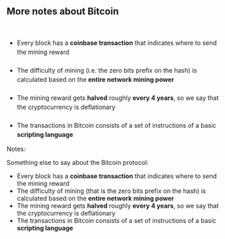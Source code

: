 ## More notes about Bitcoin

<br />
<div>
    <ul style="line-height: 1.5">
        <li>
            Every block has a <strong>coinbase transaction</strong> that indicates where to send the mining reward<br /><br />
        </li>
        <li class="fragment">
            The difficulty of mining (i.e. the zero bits prefix on the hash) is calculated based on the <strong>entire network mining power</strong><br /><br />
        </li>
        <li class="fragment">
            The mining reward gets <strong>halved</strong> roughly <strong>every 4 years</strong>, so we say that the cryptocurrency is deflationary<br /><br />
        </li>
        <li class="fragment">
            The transactions in Bitcoin consists of a set of instructions of a basic <strong>scripting language</strong>
        </li>
    </ul>
</div>

Notes:

Something else to say about the Bitcoin protocol:  
- Every block has a **coinbase transaction** that indicates where to send the mining reward  
- The difficulty of mining (that is the zero bits prefix on the hash) is calculated based on the **entire network mining power**  
- The mining reward gets **halved** roughly **every 4 years**, so we say that the cryptocurrency is deflationary
- The transactions in Bitcoin consists of a set of instructions of a basic **scripting language**